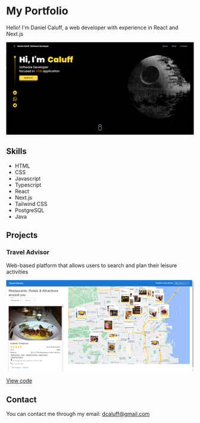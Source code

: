 # My Portfolio

Hello! I'm Daniel Caluff, a web developer with experience in React and Next.js

![Daniel Caluff Portfolio](./src/assets/portfolio.png)

## Skills

- HTML
- CSS
- Javascript
- Typescript
- React
- Next.js
- Tailwind CSS
- PostgreSQL
- Java

## Projects

### Travel Advisor

Web-based platform that allows users to search and plan their leisure activities

![Travel Advisor](./src/assets/travel-advisor.png)

[View code](https://github.com/caluff/travel_advisor)

## Contact

You can contact me through my email: dcaluff@gmail.com
